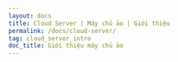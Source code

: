 ```yaml
---
layout: docs
title: Cloud Server | Máy chủ ảo | Giới thiệu
permalink: /docs/cloud-server/
tag: cloud_server_intro
doc_title: Giới thiệu máy chủ ảo
---
```

